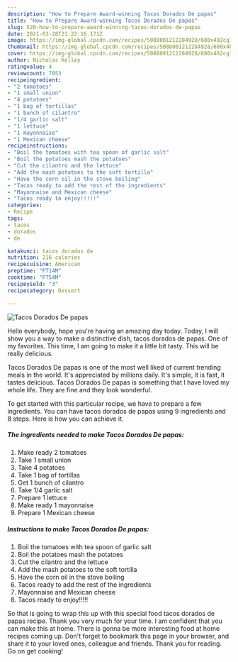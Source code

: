 ```yaml
---
description: "How to Prepare Award-winning Tacos Dorados De papas"
title: "How to Prepare Award-winning Tacos Dorados De papas"
slug: 520-how-to-prepare-award-winning-tacos-dorados-de-papas
date: 2021-03-28T21:22:16.171Z
image: https://img-global.cpcdn.com/recipes/5088001212284928/680x482cq70/tacos-dorados-de-papas-recipe-main-photo.jpg
thumbnail: https://img-global.cpcdn.com/recipes/5088001212284928/680x482cq70/tacos-dorados-de-papas-recipe-main-photo.jpg
cover: https://img-global.cpcdn.com/recipes/5088001212284928/680x482cq70/tacos-dorados-de-papas-recipe-main-photo.jpg
author: Nicholas Kelley
ratingvalue: 4
reviewcount: 7953
recipeingredient:
- "2 tomatoes"
- "1 small union"
- "4 potatoes"
- "1 bag of tortillas"
- "1 bunch of cilantro"
- "1/4 garlic salt"
- "1 lettuce"
- "1 mayonnaise"
- "1 Mexican cheese"
recipeinstructions:
- "Boil the tomatoes with tea spoon of garlic salt"
- "Boil the potatoes mash the potatoes"
- "Cut the cilantro and the lettuce"
- "Add the mash potatoes to the soft tortilla"
- "Have the corn oil in the stove boiling"
- "Tacos ready to add the rest of the ingredients"
- "Mayonnaise and Mexican cheese"
- "Tacos ready to enjoy!!!!!"
categories:
- Recipe
tags:
- tacos
- dorados
- de

katakunci: tacos dorados de 
nutrition: 216 calories
recipecuisine: American
preptime: "PT14M"
cooktime: "PT54M"
recipeyield: "3"
recipecategory: Dessert

---
```



![Tacos Dorados De papas](https://img-global.cpcdn.com/recipes/5088001212284928/680x482cq70/tacos-dorados-de-papas-recipe-main-photo.jpg)

Hello everybody, hope you're having an amazing day today. Today, I will show you a way to make a distinctive dish, tacos dorados de papas. One of my favorites. This time, I am going to make it a little bit tasty. This will be really delicious.



Tacos Dorados De papas is one of the most well liked of current trending meals in the world. It's appreciated by millions daily. It's simple, it is fast, it tastes delicious. Tacos Dorados De papas is something that I have loved my whole life. They are fine and they look wonderful.


To get started with this particular recipe, we have to prepare a few ingredients. You can have tacos dorados de papas using 9 ingredients and 8 steps. Here is how you can achieve it.

<!--inarticleads1-->

##### The ingredients needed to make Tacos Dorados De papas:

1. Make ready 2 tomatoes
1. Take 1 small union
1. Take 4 potatoes
1. Take 1 bag of tortillas
1. Get 1 bunch of cilantro
1. Take 1/4 garlic salt
1. Prepare 1 lettuce
1. Make ready 1 mayonnaise
1. Prepare 1 Mexican cheese




<!--inarticleads2-->

##### Instructions to make Tacos Dorados De papas:

1. Boil the tomatoes with tea spoon of garlic salt
1. Boil the potatoes mash the potatoes
1. Cut the cilantro and the lettuce
1. Add the mash potatoes to the soft tortilla
1. Have the corn oil in the stove boiling
1. Tacos ready to add the rest of the ingredients
1. Mayonnaise and Mexican cheese
1. Tacos ready to enjoy!!!!!




So that is going to wrap this up with this special food tacos dorados de papas recipe. Thank you very much for your time. I am confident that you can make this at home. There is gonna be more interesting food at home recipes coming up. Don't forget to bookmark this page in your browser, and share it to your loved ones, colleague and friends. Thank you for reading. Go on get cooking!
